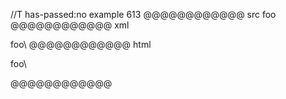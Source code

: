 //T has-passed:no
example 613
@@@@@@@@@@@@ src
foo\
@@@@@@@@@@@@ xml
<?xml version="1.0" encoding="UTF-8"?>
<!DOCTYPE document SYSTEM "CommonMark.dtd">
<document xmlns="http://commonmark.org/xml/1.0">
  <paragraph>
    <text>foo\</text>
  </paragraph>
</document>
@@@@@@@@@@@@ html
<p>foo\</p>
@@@@@@@@@@@@
